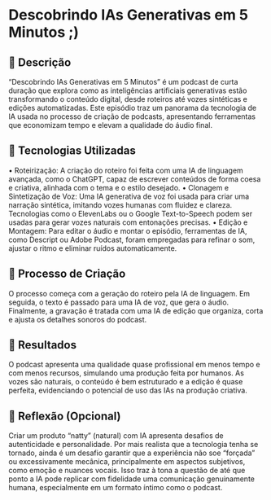 # Descobrindo IAs Generativas em 5 Minutos ;)

## 📒 Descrição
“Descobrindo IAs Generativas em 5 Minutos” é um podcast de curta duração que explora como as inteligências artificiais generativas estão transformando o conteúdo digital, desde roteiros até vozes sintéticas e edições automatizadas. Este episódio traz um panorama da tecnologia de IA usada no processo de criação de podcasts, apresentando ferramentas que economizam tempo e elevam a qualidade do áudio final.

## 🤖 Tecnologias Utilizadas
• Roteirização: A criação do roteiro foi feita com uma IA de linguagem avançada, como o ChatGPT, capaz de escrever conteúdos de forma coesa e criativa, alinhada com o tema e o estilo desejado.
• Clonagem e Sintetização de Voz: Uma IA generativa de voz foi usada para criar uma narração sintética, imitando vozes humanas com fluidez e clareza. Tecnologias como o ElevenLabs ou o Google Text-to-Speech podem ser usadas para gerar vozes naturais com entonações precisas.
• Edição e Montagem: Para editar o áudio e montar o episódio, ferramentas de IA, como Descript ou Adobe Podcast, foram empregadas para refinar o som, ajustar o ritmo e eliminar ruídos automaticamente.

## 🧐 Processo de Criação
O processo começa com a geração do roteiro pela IA de linguagem. Em seguida, o texto é passado para uma IA de voz, que gera o áudio. Finalmente, a gravação é tratada com uma IA de edição que organiza, corta e ajusta os detalhes sonoros do podcast.

## 🚀 Resultados
O podcast apresenta uma qualidade quase profissional em menos tempo e com menos recursos, simulando uma produção feita por humanos. As vozes são naturais, o conteúdo é bem estruturado e a edição é quase perfeita, evidenciando o potencial de uso das IAs na produção criativa.

## 💭 Reflexão (Opcional)
Criar um produto “natty” (natural) com IA apresenta desafios de autenticidade e personalidade. Por mais realista que a tecnologia tenha se tornado, ainda é um desafio garantir que a experiência não soe “forçada” ou excessivamente mecânica, principalmente em aspectos subjetivos, como emoção e nuances vocais. Isso traz à tona a questão de até que ponto a IA pode replicar com fidelidade uma comunicação genuinamente humana, especialmente em um formato íntimo como o podcast.

